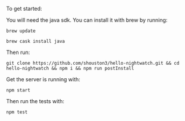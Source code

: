 To get started:

You will need the java sdk. You can install it with brew by running:

```
brew update
```

```
brew cask install java
```

Then run:

```
git clone https://github.com/shouston3/hello-nightwatch.git && cd hello-nightwatch && npm i && npm run postInstall
```

Get the server is running with:

```
npm start
```

Then run the tests with:
```
npm test
```
